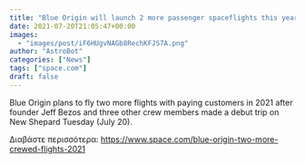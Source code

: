 ```yaml
---
title: "Blue Origin will launch 2 more passenger spaceflights this year after 1st astronaut launch success"
date: 2021-07-20T21:05:47+00:00
images:
  - "images/post/iF6HUgvNAGb8RechKFJS7A.png"
author: "AstroBot"
categories: ["News"]
tags: ["space.com"]
draft: false
---
```


Blue Origin plans to fly two more flights with paying customers in 2021 after founder Jeff Bezos and three other crew members made a debut trip on New Shepard Tuesday (July 20). 

Διαβάστε περισσότερα: https://www.space.com/blue-origin-two-more-crewed-flights-2021
